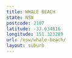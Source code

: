 ```yaml
---
title: WHALE BEACH
state: NSW
postcode: 2107
latitude: -33.634816
longitude: 151.323289
url: /nsw/whale-beach/
layout: suburb
---
```

